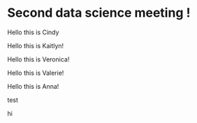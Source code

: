 # Second data science meeting !

Hello this is Cindy

Hello this is Kaitlyn!

Hello this is Veronica!

Hello this is Valerie!

Hello this is Anna!

test

hi